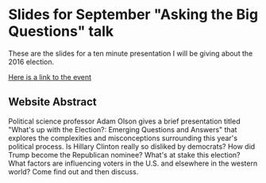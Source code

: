 # Slides for September "Asking the Big Questions" talk

These are the slides for a ten minute presentation I will be giving about the 2016 election.

[Here is a link to the event](http://library.morris.umn.edu/events/asking-big-questions)

## Website Abstract
Political science professor Adam Olson gives a brief presentation titled "What's up with the Election?: Emerging Questions and Answers" that explores the complexities and misconceptions surrounding this year's political process. Is Hillary Clinton really so disliked by democrats? How did Trump become the Republican nominee? What's at stake this election? What factors are influencing voters in the U.S. and elsewhere in the western world? Come find out and then discuss.
